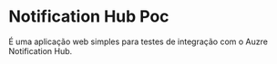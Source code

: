 # Notification Hub Poc

É uma aplicação web simples para testes de integração com o Auzre Notification Hub.